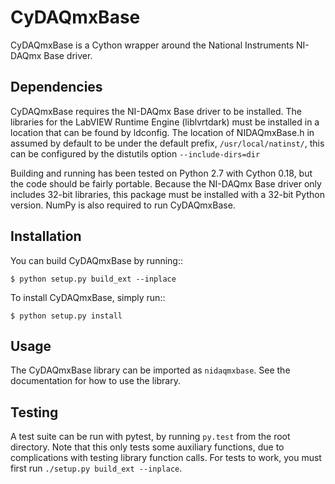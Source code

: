 CyDAQmxBase
===========

CyDAQmxBase is a Cython wrapper around the National Instruments
NI-DAQmx Base driver.

Dependencies
------------

CyDAQmxBase requires the NI-DAQmx Base driver to be installed.  The libraries
for the LabVIEW Runtime Engine (liblvrtdark) must be installed in a location
that can be found by ldconfig.  The location of NIDAQmxBase.h in assumed by
default to be under the default prefix, ``/usr/local/natinst/``, this can be
configured by the distutils option ``--include-dirs=dir``

Building and running has been tested on Python 2.7 with Cython 0.18, but the
code should be fairly portable.  Because the NI-DAQmx Base driver only includes
32-bit libraries, this package must be installed with a 32-bit Python version.
NumPy is also required to run CyDAQmxBase.

Installation
------------

You can build CyDAQmxBase by running::

	$ python setup.py build_ext --inplace

To install CyDAQmxBase, simply run::

	$ python setup.py install

Usage
-----

The CyDAQmxBase library can be imported as `nidaqmxbase`.  See the
documentation for how to use the library.


Testing
-------

A test suite can be run with pytest, by running `py.test` from the root
directory. Note that this only tests some auxiliary functions, due to
complications with testing library function calls. For tests to work, you must
first run `./setup.py build_ext --inplace`.

